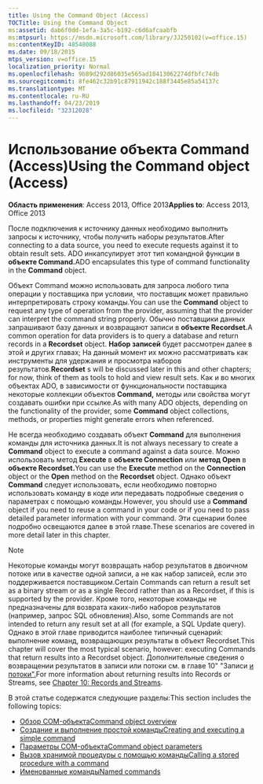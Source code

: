 ```yaml
---
title: Using the Command Object (Access)
TOCTitle: Using the Command Object
ms:assetid: dab6f0dd-1efa-3a5c-b192-c6d6afcaabfb
ms:mtpsurl: https://msdn.microsoft.com/library/JJ250102(v=office.15)
ms:contentKeyID: 48548088
ms.date: 09/18/2015
mtps_version: v=office.15
localization_priority: Normal
ms.openlocfilehash: 9b89d292d86035e565ad18413062274dfbfc74db
ms.sourcegitcommit: 8fe462c32b91c87911942c188f3445e85a54137c
ms.translationtype: MT
ms.contentlocale: ru-RU
ms.lasthandoff: 04/23/2019
ms.locfileid: "32312028"
---
```

# <a name="using-the-command-object-access"></a><span data-ttu-id="939e7-102">Использование объекта Command (Access)</span><span class="sxs-lookup"><span data-stu-id="939e7-102">Using the Command object (Access)</span></span>


<span data-ttu-id="939e7-103">**Область применения**: Access 2013, Office 2013</span><span class="sxs-lookup"><span data-stu-id="939e7-103">**Applies to**: Access 2013, Office 2013</span></span>

<span data-ttu-id="939e7-104">После подключения к источнику данных необходимо выполнить запросы к источнику, чтобы получить наборы результатов.</span><span class="sxs-lookup"><span data-stu-id="939e7-104">After connecting to a data source, you need to execute requests against it to obtain result sets.</span></span> <span data-ttu-id="939e7-105">ADO инкапсулирует этот тип командной функции в **объекте Command.**</span><span class="sxs-lookup"><span data-stu-id="939e7-105">ADO encapsulates this type of command functionality in the **Command** object.</span></span>

<span data-ttu-id="939e7-106">Объект Command  можно использовать для запроса любого типа операции у поставщика при условии, что поставщик может правильно интерпретировать строку команды.</span><span class="sxs-lookup"><span data-stu-id="939e7-106">You can use the **Command** object to request any type of operation from the provider, assuming that the provider can interpret the command string properly.</span></span> <span data-ttu-id="939e7-107">Обычно поставщики данных запрашивают базу данных и возвращают записи в **объекте Recordset.**</span><span class="sxs-lookup"><span data-stu-id="939e7-107">A common operation for data providers is to query a database and return records in a **Recordset** object.</span></span> <span data-ttu-id="939e7-108">**Набор записей** будет рассмотрен далее в этой и других главах; На данный момент их можно рассматривать как инструменты для удержания и просмотра наборов результатов.</span><span class="sxs-lookup"><span data-stu-id="939e7-108">**Recordset** s will be discussed later in this and other chapters; for now, think of them as tools to hold and view result sets.</span></span> <span data-ttu-id="939e7-109">Как и во многих объектах ADO, в зависимости от функциональности поставщика некоторые коллекции объектов **Command,** методы или свойства могут создавать ошибки при ссылке.</span><span class="sxs-lookup"><span data-stu-id="939e7-109">As with many ADO objects, depending on the functionality of the provider, some **Command** object collections, methods, or properties might generate errors when referenced.</span></span>

<span data-ttu-id="939e7-110">Не всегда необходимо создавать объект **Command** для выполнения команды для источника данных.</span><span class="sxs-lookup"><span data-stu-id="939e7-110">It is not always necessary to create a **Command** object to execute a command against a data source.</span></span> <span data-ttu-id="939e7-111">Можно использовать метод **Execute** в **объекте Connection** или **метод Open** в **объекте Recordset.**</span><span class="sxs-lookup"><span data-stu-id="939e7-111">You can use the **Execute** method on the **Connection** object or the **Open** method on the **Recordset** object.</span></span> <span data-ttu-id="939e7-112">Однако объект **Command** следует использовать, если необходимо повторно использовать команду в коде или передавать подробные сведения о параметрах с помощью команды.</span><span class="sxs-lookup"><span data-stu-id="939e7-112">However, you should use a **Command** object if you need to reuse a command in your code or if you need to pass detailed parameter information with your command.</span></span> <span data-ttu-id="939e7-113">Эти сценарии более подробно освещаются далее в этой главе.</span><span class="sxs-lookup"><span data-stu-id="939e7-113">These scenarios are covered in more detail later in this chapter.</span></span>

> [!NOTE]
> <span data-ttu-id="939e7-114">Некоторые команды могут возвращать набор результатов в двоичном потоке или в качестве одной записи, а не как набор записей, если это поддерживается поставщиком.</span><span class="sxs-lookup"><span data-stu-id="939e7-114">Certain Commands can return a result set as a binary stream or as a single Record rather than as a Recordset, if this is supported by the provider.</span></span> <span data-ttu-id="939e7-115">Кроме того, некоторые команды не предназначены для возврата каких-либо наборов результатов (например, запрос SQL обновления).</span><span class="sxs-lookup"><span data-stu-id="939e7-115">Also, some Commands are not intended to return any result set at all (for example, a SQL Update query).</span></span> <span data-ttu-id="939e7-116">Однако в этой главе приводится наиболее типичный сценарий: выполнение команд, возвращающих результаты в объект Recordset.</span><span class="sxs-lookup"><span data-stu-id="939e7-116">This chapter will cover the most typical scenario, however: executing Commands that return results into a Recordset object.</span></span> <span data-ttu-id="939e7-117">Дополнительные сведения о возвращении результатов в записи или потоки см. в главе 10" "Записи [и потоки".](chapter-10-records-and-streams.md)</span><span class="sxs-lookup"><span data-stu-id="939e7-117">For more information about returning results into Records or Streams, see [Chapter 10: Records and Streams](chapter-10-records-and-streams.md).</span></span>

<span data-ttu-id="939e7-118">В этой статье содержатся следующие разделы:</span><span class="sxs-lookup"><span data-stu-id="939e7-118">This section includes the following topics:</span></span>

- [<span data-ttu-id="939e7-119">Обзор COM-объекта</span><span class="sxs-lookup"><span data-stu-id="939e7-119">Command object overview</span></span>](command-object-overview.md)
- [<span data-ttu-id="939e7-120">Создание и выполнение простой команды</span><span class="sxs-lookup"><span data-stu-id="939e7-120">Creating and executing a simple command</span></span>](creating-and-executing-a-simple-command.md)
- [<span data-ttu-id="939e7-121">Параметры COM-объекта</span><span class="sxs-lookup"><span data-stu-id="939e7-121">Command object parameters</span></span>](command-object-parameters.md)
- [<span data-ttu-id="939e7-122">Вызов хранимой процедуры с помощью команды</span><span class="sxs-lookup"><span data-stu-id="939e7-122">Calling a stored procedure with a command</span></span>](calling-a-stored-procedure-with-a-command.md)
- [<span data-ttu-id="939e7-123">Именованные команды</span><span class="sxs-lookup"><span data-stu-id="939e7-123">Named commands</span></span>](named-commands.md)

